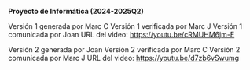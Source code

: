 **Proyecto de Informática (2024-2025Q2)**

Versión 1 generada por Marc C
Versión 1 verificada por Marc J
Versión 1 comunicada por Joan
URL del video: https://youtu.be/cRMUHM6jm-E

Versión 2 generada por Joan
Versión 2 verificada por Marc C
Versión 2 comunicada por Marc J
URL del video: https://youtu.be/d7zb6vSwumg